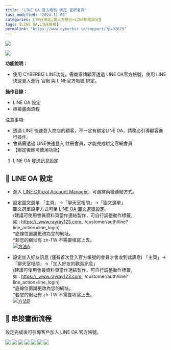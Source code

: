 ```yaml
---
title: "LINE OA 官方帳號 綁定 官網會員"
last_modified: "2024-11-06"
categories: [TW台灣站,第三方整合>LINE相關設定]
tags: [LINE OA,LINE推播]
permalink: "https://www.cyberbiz.io/support/?p=32679"
---
```


![](https://www.cyberbiz.io/support/wp-content/uploads/適用站別.png)

[![](https://www.cyberbiz.io/support/wp-content/uploads/台灣站.png)](https://www.cyberbiz.io/support/?page_id=2490)

**功能說明：**  

* 使用 CYBERBIZ LINE功能，需商家請顧客透過 LINE OA官方帳號，使用 LINE 快速登入進行 官網 與 LINE官方帳號 綁定。

**操作目錄：**

* LINE OA 設定
* 串接畫面流程

注意事項:  

* 透過 LINE 快速登入商店的顧客，不一定有綁定LINE OA，請務必引導顧客進行操作。
* 會員需透過 LINE快速登入 註冊會員，才能完成綁定官網會員
* 【綁定後即可使用功能】 
1. LINE OA 發送訊息設定



## 📌 LINE OA 設定



* 進入 [LINE Official Account Manager](https://manager.line.biz/)，可選擇兩種連結方式。  


* 設定圖文選單 「主頁」→「聊天室相關」→「圖文選單」  
圖文選單設定方式可至 [LINE OA 圖文選單設定](https://www.cyberbiz.io/support/?p=855)。  
(建議可使用會員資料頁當作連結製作，可自行調整動作標籤，  
如 : https://_www.rayray123.com_ /customer/auth/line?line_action=line_login)  
*底線位置請更改為您的網址。  
*若您的網址有 zh-TW 不需要填寫上去。  
[![方法A](https://www.cyberbiz.io/support/wp-content/uploads/LINE-OA-官方帳號-綁定-官網會員01.png)](https://www.cyberbiz.io/support/wp-content/uploads/LINE-OA-官方帳號-綁定-官網會員01.png)



* 設定加入好友訊息 (僅有首次登入官方帳號的會員才會收到此訊息) 「主頁」→「聊天室相關」→「加入好友的歡迎訊息」  
(建議可使用會員資料頁當作連結製作，可自行調整動作標籤，  
如 : https://_www.rayray123.com_ /customer/auth/line?line_action=line_login)  
*底線位置請更改為您的網址。  
*若您的網址有 zh-TW 不需要填寫上去。  
[![方法B](https://www.cyberbiz.io/support/wp-content/uploads/LINE-OA-官方帳號-綁定-官網會員02.png)](https://www.cyberbiz.io/support/wp-content/uploads/LINE-OA-官方帳號-綁定-官網會員02.png)



## 📌 串接畫面流程

設定完成後可引導客戶加入 LINE OA 官方帳號。

![](https://www.cyberbiz.io/support/wp-content/uploads/LINE-OA-官方帳號-綁定-官網會員03-477x1024.png) ![](https://www.cyberbiz.io/support/wp-content/uploads/LINE-OA-官方帳號-綁定-官網會員04-477x1024.png)
![](https://www.cyberbiz.io/support/wp-content/uploads/LINE-OA-官方帳號-綁定-官網會員05.png) ![](https://www.cyberbiz.io/support/wp-content/uploads/LINE-OA-官方帳號-綁定-官網會員06.png) ![](https://www.cyberbiz.io/support/wp-content/uploads/LINE-OA-官方帳號-綁定-官網會員07-477x1024.png)
![](https://www.cyberbiz.io/support/wp-content/uploads/LINE-OA-官方帳號-綁定-官網會員08.png) ![](https://www.cyberbiz.io/support/wp-content/uploads/LINE-OA-官方帳號-綁定-官網會員09-140x300.png)


